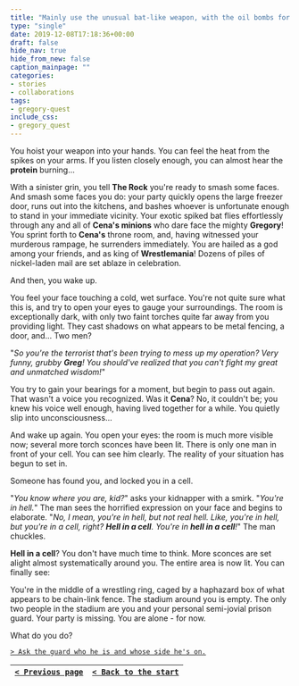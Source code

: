 ```yaml
---
title: "Mainly use the unusual bat-like weapon, with the oil bombs for backup."
type: "single"
date: 2019-12-08T17:18:36+00:00
draft: false
hide_nav: true
hide_from_new: false
caption_mainpage: ""
categories:
- stories
- collaborations
tags:
- gregory-quest
include_css:
- gregory_quest
---
```


You hoist your weapon into your hands. You can feel the heat from the spikes on your arms. If you listen closely enough, you can almost hear the **protein** burning…

With a sinister grin, you tell **The Rock** you're ready to smash some faces. And smash some faces you do: your party quickly opens the large freezer door, runs out into the kitchens, and bashes whoever is unfortunate enough to stand in your immediate vicinity. Your exotic spiked bat flies effortlessly through any and all of **Cena's minions** who dare face the mighty **Gregory**! You sprint forth to **Cena's** throne room, and, having witnessed your murderous rampage, he surrenders immediately. You are hailed as a god among your friends, and as king of **Wrestlemania**! Dozens of piles of nickel-laden mail are set ablaze in celebration.

And then, you wake up.

You feel your face touching a cold, wet surface. You're not quite sure what this is, and try to open your eyes to gauge your surroundings. The room is exceptionally dark, with only two faint torches quite far away from you providing light. They cast shadows on what appears to be metal fencing, a door, and... Two men?

"*So you're the terrorist that's been trying to mess up my operation? Very funny, grubby **Greg**! You should've realized that you can't fight my great and unmatched wisdom!*"

You try to gain your bearings for a moment, but begin to pass out again. That wasn't a voice you recognized. Was it **Cena**? No, it couldn't be; you knew his voice well enough, having lived together for a while. You quietly slip into unconsciousness…

And wake up again. You open your eyes: the room is much more visible now; several more torch sconces have been lit. There is only one man in front of your cell. You can see him clearly. The reality of your situation has begun to set in.

Someone has found you, and locked you in a cell.

"*You know where you are, kid?*" asks your kidnapper with a smirk. "*You're in hell.*" The man sees the horrified expression on your face and begins to elaborate. "*No, I mean, you're in hell, but not real hell. Like, you're in hell, but you're in a cell, right? **Hell in a cell**. You're in **hell in a cell**!*" The man chuckles.

**Hell in a cell**? You don't have much time to think. More sconces are set alight almost systematically around you. The entire area is now lit. You can finally see:

You're in the middle of a wrestling ring, caged by a haphazard box of what appears to be chain-link fence. The stadium around you is empty. The only two people in the stadium are you and your personal semi-jovial prison guard. Your party is missing. You are alone - for now.

What do you do?

[``> Ask the guard who he is and whose side he's on.``](../33)

|[``< Previous page``](../31)|[``< Back to the start``](../)|
|---|---|